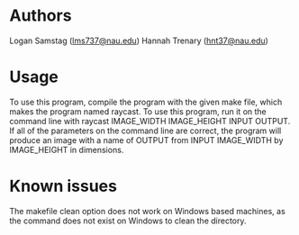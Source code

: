 # Authors 
Logan Samstag (lms737@nau.edu)
Hannah Trenary (hnt37@nau.edu)

# Usage 
To use this program, compile the program with the given make file, which makes the 
program named raycast. To use this program, run it on the command line with raycast 
IMAGE_WIDTH IMAGE_HEIGHT INPUT OUTPUT. If all of the parameters on the command line 
are correct, the program will produce an image with a name of OUTPUT from INPUT 
IMAGE_WIDTH by IMAGE_HEIGHT in dimensions. 

# Known issues
The makefile clean option does not work on Windows based machines, as the
command does not exist on Windows to clean the directory. 
